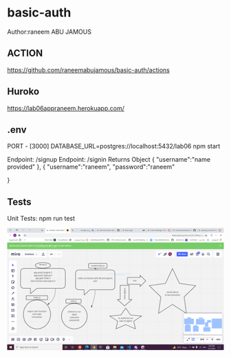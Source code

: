 # basic-auth

Author:raneem ABU JAMOUS

## ACTION

https://github.com/raneemabujamous/basic-auth/actions

## Huroko

https://lab06appraneem.herokuapp.com/

## .env

PORT - [3000]
DATABASE_URL=postgres://localhost:5432/lab06
npm start

Endpoint: /signup
Endpoint: /signin
Returns Object
{
"username":"name provided"
},
{
"username":"raneem",
"password":"raneem"

}

## Tests

Unit Tests: npm run test

![sum](lab06.PNG)
